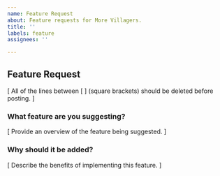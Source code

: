 ```yaml
---
name: Feature Request
about: Feature requests for More Villagers.
title: ''
labels: feature
assignees: ''

---
```


## Feature Request

[ All of the lines between [ ] (square brackets) should be deleted before posting. ]

### What feature are you suggesting?

[ Provide an overview of the feature being suggested. ]

### Why should it be added?

[ Describe the benefits of implementing this feature. ]
